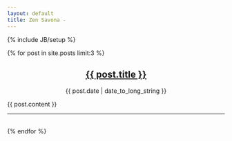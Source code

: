 ```yaml
---
layout: default
title: Zen Savona - 
---
```

{% include JB/setup %}


{% for post in site.posts limit:3 %}
<center>
	<h2>
	    <a href="{{ post.url }}" rel="bookmark" title="Permanent link to ">{{ post.title }}</a>
	</h2>
	<span>{{ post.date | date_to_long_string }}</span>
</center>
<p>
    {{ post.content }}
</p>
<hr />
<br />
{% endfor %}